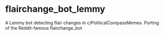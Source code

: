 # flairchange_bot_lemmy
 A Lemmy bot detecting flair changes in c/PoliticalCompassMemes. Porting of the Reddit-famous flairchange_bot
